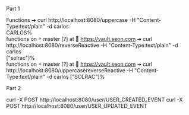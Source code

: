 Part 1

Functions 
➜ curl http://localhost:8080/uppercase -H "Content-Type:text/plain" -d carlos                 
CARLOS%                                                                                                                                                                                                                 
functions on  master [?] at 🔐  https://vault.seon.com 
➜ curl http://localhost:8080/reverseReactive -H "Content-Type:text/plain" -d carlos         
["solrac"]%                                                                                                                                                                                                             
functions on  master [?] at 🔐  https://vault.seon.com 
➜ curl http://localhost:8080/uppercasereverseReactive -H "Content-Type:text/plain" -d carlos
["SOLRAC"]%   

Part 2

curl -X POST http://localhost:8080/user/USER_CREATED_EVENT
curl -X POST http://localhost:8080/user/USER_UPDATED_EVENT
